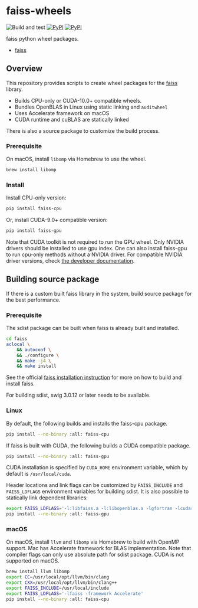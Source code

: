 # faiss-wheels

![Build and test](https://github.com/kyamagu/faiss-wheels/workflows/Build%20and%20test/badge.svg)
[![PyPI](https://img.shields.io/pypi/v/faiss-cpu?label=faiss-cpu)](https://pypi.org/project/faiss-cpu/)
[![PyPI](https://img.shields.io/pypi/v/faiss-gpu?label=faiss-gpu)](https://pypi.org/project/faiss-gpu/)

faiss python wheel packages.

- [faiss](https://github.com/facebookresearch/faiss)

## Overview

This repository provides scripts to create wheel packages for the
[faiss](https://github.com/facebookresearch/faiss) library.

- Builds CPU-only or CUDA-10.0+ compatible wheels.
- Bundles OpenBLAS in Linux using static linking and `auditwheel`
- Uses Accelerate framework on macOS
- CUDA runtime and cuBLAS are statically linked

There is also a source package to customize the build process.

### Prerequisite

On macOS, install `libomp` via Homebrew to use the wheel.

```bash
brew install libomp
```

### Install

Install CPU-only version:

```bash
pip install faiss-cpu
```

Or, install CUDA-9.0+ compatible version:

```bash
pip install faiss-gpu
```

Note that CUDA toolkit is not required to run the GPU wheel. Only NVIDIA drivers
should be installed to use gpu index. One can also install faiss-gpu to run
cpu-only methods without a NVIDIA driver. For compatible NVIDIA driver versions,
check [the developer documentation](https://docs.nvidia.com/deploy/cuda-compatibility/index.html#binary-compatibility__table-toolkit-driver).

## Building source package

If there is a custom built faiss library in the system, build source package for
the best performance.

### Prerequisite

The sdist package can be built when faiss is already built and installed.

```bash
cd faiss
aclocal \
    && autoconf \
    && ./configure \
    && make -j4 \
    && make install
```

See the official
[faiss installation instruction](https://github.com/facebookresearch/faiss/blob/master/INSTALL.md)
for more on how to build and install faiss.

For building sdist, swig 3.0.12 or later needs to be available.

### Linux

By default, the following builds and installs the faiss-cpu package.

```bash
pip install --no-binary :all: faiss-cpu
```

If faiss is built with CUDA, the following builds a CUDA compatible package.

```bash
pip install --no-binary :all: faiss-gpu
```

CUDA installation is specified by `CUDA_HOME` environment variable, which by
default is `/usr/local/cuda`.

Header locations and link flags can be customized by
`FAISS_INCLUDE` and `FAISS_LDFLAGS` environment variables for building sdist.
It is also possible to statically link dependent libraries:

```bash
export FAISS_LDFLAGS='-l:libfaiss.a -l:libopenblas.a -lgfortran -lcudart_static -lcublas_static -lculibos'
pip install --no-binary :all: faiss-gpu
```

### macOS

On macOS, install `llvm` and `libomp` via Homebrew to build with OpenMP support.
Mac has Accelerate framework for BLAS implementation. Note that compiler flags
can only use absolute path for sdist package. CUDA is not supported on macOS.

```bash
brew install llvm libomp
export CC=/usr/local/opt/llvm/bin/clang
export CXX=/usr/local/opt/llvm/bin/clang++
export FAISS_INCLUDE=/usr/local/include
export FAISS_LDFLAGS='-lfaiss -framework Accelerate'
pip install --no-binary :all: faiss-cpu
```
